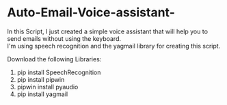 # Auto-Email-Voice-assistant-
In this Script, I just created a simple voice assistant that will help you to send emails without  using the keyboard.  
I'm using speech recognition and the yagmail library for creating this script.

Download the following Libraries:

1) pip install SpeechRecognition
2) pip install pipwin
3) pipwin install pyaudio
4) pip install yagmail
